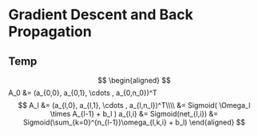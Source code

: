 # Gradient Descent and Back Propagation

## Temp


$$
\begin{aligned}
$$A_0 &= (a_{0,0}, a_{0,1}, \cdots , a_{0,n_0})^T$$
A_l &= (a_{l,0}, a_{l,1}, \cdots , a_{l,n_l})^T\\\\
&= Sigmoid( \Omega_l \times A_{l-1} + b_l )
a_{l,i} &= Sigmoid(net_{l,i})
&= Sigmoid(\sum_{k=0}^{n_{l-1}}\omega_{l,k,i} + b_l)
\end{aligned}
$$